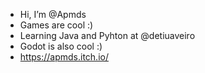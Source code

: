 - Hi, I’m @Apmds
- Games are cool :)
- Learning Java and Pyhton at @detiuaveiro
- Godot is also cool :)
- https://apmds.itch.io/

<!---
Apmds/Apmds is a ✨ special ✨ repository because its `README.md` (this file) appears on your GitHub profile.
You can click the Preview link to take a look at your changes.
--->
